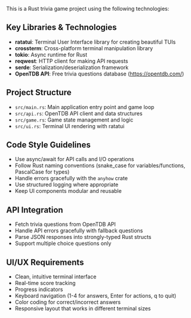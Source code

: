<!-- Use this file to provide workspace-specific custom instructions to Copilot. For more details, visit https://code.visualstudio.com/docs/copilot/copilot-customization#_use-a-githubcopilotinstructionsmd-file -->

This is a Rust trivia game project using the following technologies:

## Key Libraries & Technologies
- **ratatui**: Terminal User Interface library for creating beautiful TUIs
- **crossterm**: Cross-platform terminal manipulation library
- **tokio**: Async runtime for Rust
- **reqwest**: HTTP client for making API requests
- **serde**: Serialization/deserialization framework
- **OpenTDB API**: Free trivia questions database (https://opentdb.com/)

## Project Structure
- `src/main.rs`: Main application entry point and game loop
- `src/api.rs`: OpenTDB API client and data structures
- `src/game.rs`: Game state management and logic
- `src/ui.rs`: Terminal UI rendering with ratatui

## Code Style Guidelines
- Use async/await for API calls and I/O operations
- Follow Rust naming conventions (snake_case for variables/functions, PascalCase for types)
- Handle errors gracefully with the `anyhow` crate
- Use structured logging where appropriate
- Keep UI components modular and reusable

## API Integration
- Fetch trivia questions from OpenTDB API
- Handle API errors gracefully with fallback questions
- Parse JSON responses into strongly-typed Rust structs
- Support multiple choice questions only

## UI/UX Requirements
- Clean, intuitive terminal interface
- Real-time score tracking
- Progress indicators
- Keyboard navigation (1-4 for answers, Enter for actions, q to quit)
- Color coding for correct/incorrect answers
- Responsive layout that works in different terminal sizes
